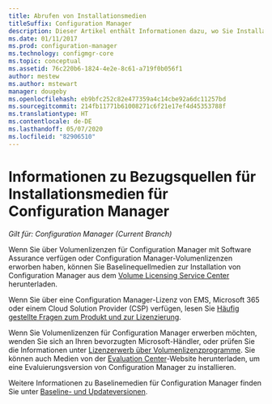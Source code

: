 ```yaml
---
title: Abrufen von Installationsmedien
titleSuffix: Configuration Manager
description: Dieser Artikel enthält Informationen dazu, wo Sie Installationsmedien für neue Configuration Manager-Installationen finden.
ms.date: 01/11/2017
ms.prod: configuration-manager
ms.technology: configmgr-core
ms.topic: conceptual
ms.assetid: 76c220b6-1824-4e2e-8c61-a719f0b056f1
author: mestew
ms.author: mstewart
manager: dougeby
ms.openlocfilehash: eb9bfc252c82e477359a4c14cbe92a6dc11257bd
ms.sourcegitcommit: 214fb11771b61008271c6f21e17ef4d45353788f
ms.translationtype: HT
ms.contentlocale: de-DE
ms.lasthandoff: 05/07/2020
ms.locfileid: "82906510"
---
```

# <a name="where-to-get-installation-media-for-configuration-manager"></a>Informationen zu Bezugsquellen für Installationsmedien für Configuration Manager

*Gilt für: Configuration Manager (Current Branch)*

Wenn Sie über Volumenlizenzen für Configuration Manager mit Software Assurance verfügen oder Configuration Manager-Volumenlizenzen erworben haben, können Sie Baselinequellmedien zur Installation von Configuration Manager aus dem [Volume Licensing Service Center](https://www.microsoft.com/Licensing/servicecenter/default.aspx) herunterladen.   

Wenn Sie über eine Configuration Manager-Lizenz von EMS, Microsoft 365 oder einem Cloud Solution Provider (CSP) verfügen, lesen Sie [Häufig gestellte Fragen zum Produkt und zur Lizenzierung](../../../understand/product-and-licensing-faq.md#bkmk_csp).

Wenn Sie Volumenlizenzen für Configuration Manager erwerben möchten, wenden Sie sich an Ihren bevorzugten Microsoft-Händler, oder prüfen Sie die Informationen unter [Lizenzerwerb über Volumenlizenzprogramme](https://www.microsoft.com/Licensing/how-to-buy/how-to-buy.aspx). Sie können auch Medien von der [Evaluation Center](https://www.microsoft.com/evalcenter/evaluate-system-center-configuration-manager-and-endpoint-protection)-Website herunterladen, um eine Evaluierungsversion von Configuration Manager zu installieren.

Weitere Informationen zu Baselinemedien für Configuration Manager finden Sie unter [Baseline- und Updateversionen](../../manage/updates.md#bkmk_Baselines).
